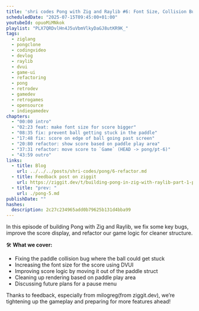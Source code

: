 ```yaml
---
title: 'shri codes Pong with Zig and Raylib #6: Font Size, Collision Bugs, and Refactors'
scheduledDate: "2025-07-15T09:45:00+01:00"
youtubeId: opuoMiMNkok
playlist: "PLX7QRDvlHn4J5uVbmVlkyDaGJ8utKR9K_"
tags:
  - ziglang
  - pongclone
  - codingvideo
  - devlog
  - raylib
  - dvui
  - game-ui
  - refactoring
  - pong
  - retrodev
  - gamedev
  - retrogames
  - opensource
  - indiegamedev
chapters:
  - "00:00 intro"
  - "02:23 feat: make font size for score bigger"
  - "08:35 fix: prevent ball getting stuck in the paddle"
  - "17:48 fix: score on edge of ball going past screen"
  - "20:80 refactor: show score based on paddle play area"
  - "37:31 refactor: move score to `Game` (HEAD -> pong/pt-6)"
  - "43:59 outro"
links:
  - title: Blog
    url: ../../../posts/shri-codes/pong/6-refactor.md
  - title: Feedback post on ziggit
    url: https://ziggit.dev/t/building-pong-in-zig-with-raylib-part-1-paddles-and-a-ball/10768/12
  - title: "prev: "
    url: ./pong-5.md
publishDate: ""
hashes:
  description: 2c27c234965add0b79625b131d4bba99
---
```


In this episode of building Pong with Zig and Raylib, we fix some key bugs,
improve the score display, and refactor our game logic for cleaner structure.

🛠️ **What we cover:**

- Fixing the paddle collision bug where the ball could get stuck
- Increasing the font size for the score using DVUI
- Improving score logic by moving it out of the paddle struct
- Cleaning up rendering based on paddle play area
- Discussing future plans for a pause menu

Thanks to feedback, especially from milogreg(from ziggit.dev), we’re tightening
up the gameplay and preparing for more features ahead!
